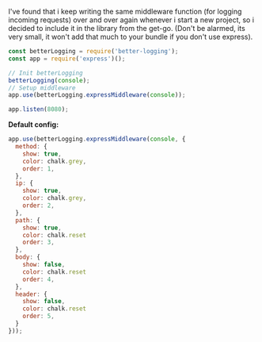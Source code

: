 I've found that i keep writing the same middleware function (for logging incoming requests) over and over again whenever i start a new project, so i decided to include it in the library from the get-go. (Don't be alarmed, its very small, it won't add that much to your bundle if you don't use express).

```js
const betterLogging = require('better-logging');
const app = require('express')();

// Init betterLogging
betterLogging(console);
// Setup middleware
app.use(betterLogging.expressMiddleware(console));

app.listen(8080);
```

__Default config:__

```js
app.use(betterLogging.expressMiddleware(console, {
  method: {
    show: true,
    color: chalk.grey,
    order: 1,
  },
  ip: {
    show: true,
    color: chalk.grey,
    order: 2,
  },
  path: {
    show: true,
    color: chalk.reset
    order: 3,
  },
  body: {
    show: false,
    color: chalk.reset
    order: 4,
  },
  header: {
    show: false,
    color: chalk.reset
    order: 5,
  }
}));
```
